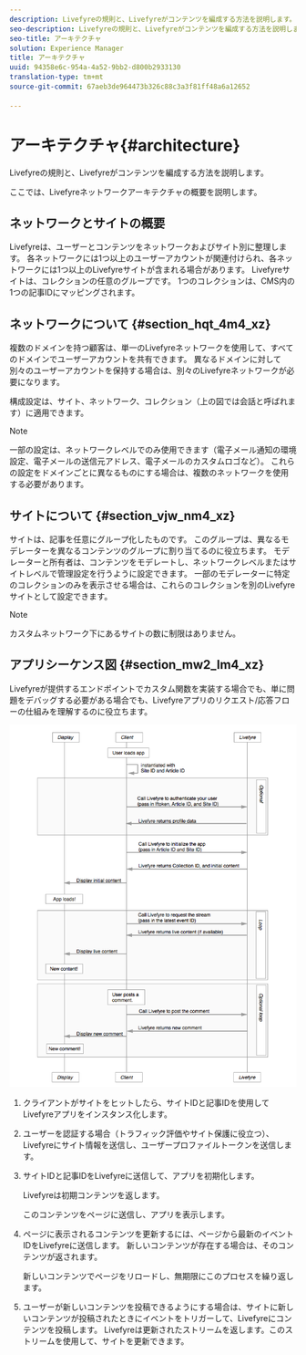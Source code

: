 ```yaml
---
description: Livefyreの規則と、Livefyreがコンテンツを編成する方法を説明します。
seo-description: Livefyreの規則と、Livefyreがコンテンツを編成する方法を説明します。
seo-title: アーキテクチャ
solution: Experience Manager
title: アーキテクチャ
uuid: 94358e6c-954a-4a52-9bb2-d800b2933130
translation-type: tm+mt
source-git-commit: 67aeb3de964473b326c88c3a3f81ff48a6a12652

---
```



# アーキテクチャ{#architecture}

Livefyreの規則と、Livefyreがコンテンツを編成する方法を説明します。

ここでは、Livefyreネットワークアーキテクチャの概要を説明します。

## ネットワークとサイトの概要

Livefyreは、ユーザーとコンテンツをネットワークおよびサイト別に整理します。 各ネットワークには1つ以上のユーザーアカウントが関連付けられ、各ネットワークには1つ以上のLivefyreサイトが含まれる場合があります。 Livefyreサイトは、コレクションの任意のグループです。 1つのコレクションは、CMS内の1つの記事IDにマッピングされます。

## ネットワークについて {#section_hqt_4m4_xz}

複数のドメインを持つ顧客は、単一のLivefyreネットワークを使用して、すべてのドメインでユーザーアカウントを共有できます。 異なるドメインに対して別々のユーザーアカウントを保持する場合は、別々のLivefyreネットワークが必要になります。

構成設定は、サイト、ネットワーク、コレクション（上の図では会話と呼ばれます）に適用できます。

>[!NOTE]
>
>一部の設定は、ネットワークレベルでのみ使用できます（電子メール通知の環境設定、電子メールの送信元アドレス、電子メールのカスタムロゴなど）。 これらの設定をドメインごとに異なるものにする場合は、複数のネットワークを使用する必要があります。

## サイトについて {#section_vjw_nm4_xz}

サイトは、記事を任意にグループ化したものです。 このグループは、異なるモデレーターを異なるコンテンツのグループに割り当てるのに役立ちます。 モデレーターと所有者は、コンテンツをモデレートし、ネットワークレベルまたはサイトレベルで管理設定を行うように設定できます。 一部のモデレーターに特定のコレクションのみを表示させる場合は、これらのコレクションを別のLivefyreサイトとして設定できます。

>[!NOTE]
>
>カスタムネットワーク下にあるサイトの数に制限はありません。

## アプリシーケンス図 {#section_mw2_lm4_xz}

Livefyreが提供するエンドポイントでカスタム関数を実装する場合でも、単に問題をデバッグする必要がある場合でも、Livefyreアプリのリクエスト/応答フローの仕組みを理解するのに役立ちます。

![](assets/appsequencediagram.png)

1. クライアントがサイトをヒットしたら、サイトIDと記事IDを使用してLivefyreアプリをインスタンス化します。
1. ユーザーを認証する場合（トラフィック評価やサイト保護に役立つ）、Livefyreにサイト情報を送信し、ユーザープロファイルトークンを送信します。
1. サイトIDと記事IDをLivefyreに送信して、アプリを初期化します。

   Livefyreは初期コンテンツを返します。

   このコンテンツをページに送信し、アプリを表示します。

1. ページに表示されるコンテンツを更新するには、ページから最新のイベントIDをLivefyreに送信します。 新しいコンテンツが存在する場合は、そのコンテンツが返されます。

   新しいコンテンツでページをリロードし、無期限にこのプロセスを繰り返します。

1. ユーザーが新しいコンテンツを投稿できるようにする場合は、サイトに新しいコンテンツが投稿されたときにイベントをトリガーして、Livefyreにコンテンツを投稿します。 Livefyreは更新されたストリームを返します。このストリームを使用して、サイトを更新できます。

